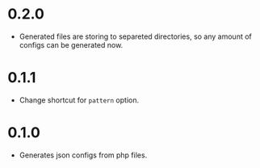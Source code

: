 # 0.2.0

- Generated files are storing to separeted directories, so any amount of configs can be generated now.

# 0.1.1

- Change shortcut for `pattern` option.

# 0.1.0

- Generates json configs from php files.